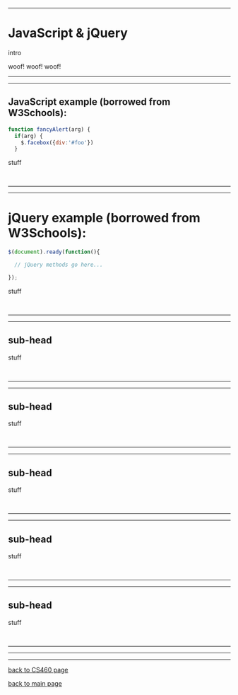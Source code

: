 <link rel="stylesheet" type="text/css" href="https:/Stormy9.github.io/CS460/references/styling/mystyles_a.css">
<link rel="stylesheet" type="text/css" href="https:/Stormy9.github.io/CS460/references/styling/mystyles_b.css">

<script src="https:/Stormy9.github.io/CS460/references/scripting/ref_nav.js"></script>

---
# JavaScript & jQuery   
intro

woof! woof! woof!
<br>

---
---
## JavaScript example (borrowed from W3Schools):  
```javascript
function fancyAlert(arg) {
  if(arg) {
    $.facebox({div:'#foo'})
  }
```
stuff

<br>

---
---
# jQuery example (borrowed from W3Schools):  
```javascript
$(document).ready(function(){

  // jQuery methods go here...

});
```
stuff

<br>

---
---
## sub-head  
stuff  

<br>

---
---
## sub-head  
stuff

<br>

---
---
## sub-head  
stuff

<br>

---
---
## sub-head
stuff

<br>

---
---
## sub-head
stuff

<br>

---
---
---
[back to CS460 page](https://Stormy9.github.io/CS460#js_jq/ "CS460 main page")   

[back to main page](https://Stormy9.github.io/ "main page")   
